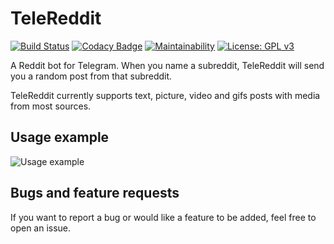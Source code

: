 # TeleReddit
[![Build Status](https://travis-ci.org/fabiosangregorio/telereddit.svg?branch=master)](https://travis-ci.org/fabiosangregorio/telereddit)
[![Codacy Badge](https://api.codacy.com/project/badge/Grade/76515a362977419b91de831466e1bf9a)](https://www.codacy.com/app/fabio.sangregorio/telereddit?utm_source=github.com&amp;utm_medium=referral&amp;utm_content=fabiosangregorio/telereddit&amp;utm_campaign=Badge_Grade)
[![Maintainability](https://api.codeclimate.com/v1/badges/bef15455da0878eae539/maintainability)](https://codeclimate.com/github/fabiosangregorio/telereddit/maintainability)
[![License: GPL v3](https://img.shields.io/badge/License-GPLv3-blue.svg)](https://www.gnu.org/licenses/gpl-3.0)

A Reddit bot for Telegram. When you name a subreddit, TeleReddit will send you a random post from that subreddit.

TeleReddit currently supports text, picture, video and gifs posts with media from most sources.

## Usage example
![Usage example](https://i.imgur.com/SjjkHarm.jpg)

## Bugs and feature requests
If you want to report a bug or would like a feature to be added, feel free to open an issue.
 
